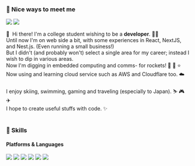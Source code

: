 ### 🤞 Nice ways to meet me
<p>
  <a href="https://enc2586.tistory.com" target="_blank"><img src="https://img.shields.io/badge/Blog(KR)-dd0a78?style=flat-square&logo=Github%20Sponsors&logoColor=white"/></a>
  <a href="mailto:enc2586@gmail.com" target="_blank"><img src="https://img.shields.io/badge/enc2586@gmail.com-ea4335?style=flat-square&logo=Gmail&logoColor=white"/></a>
</p>

<p>
  👋&nbsp; Hi there! I'm a college student wishing to be a <b>developer</b>. 👨‍💻<br/>
  Until now I'm on web side a bit, with some experiences in React, NextJS, and Nest.js. (Even running a small business!)<br />
  But I didn't (and probably won't) select a single area for my career; instead I wish to dip in various areas.<br />
  Now I'm digging in embedded computing and comms- for rockets! 🔭 🚀 ⭐<br/>
  Now using and learning cloud service such as AWS and Cloudflare too. ☁️<br/><br/>
  I enjoy skiing, swimming, gaming and traveling (especially to Japan). ⛷️ 🎮 ✈️<br/>
  I hope to create useful stuffs with code. ✨ <br/><br/>
</p>

### 💪 Skills
#### Platforms & Languages
<p>
  <img src="https://img.shields.io/badge/React-61DAFB?style=flat-square&logo=React&logoColor=black"/>
  <img src="https://img.shields.io/badge/NestJS-e0234e?style=flat-square&logo=NestJS&logoColor=white"/>
  <img src="https://img.shields.io/badge/Next.js-000000?style=flat-square&logo=Next.js&logoColor=white"/>
  <img src="https://img.shields.io/badge/PWA-5A0FC8?style=flat-square&logo=PWA&logoColor=white"/>
  <img src="https://img.shields.io/badge/AWS-232F3E?style=flat-square&logo=Amazon%20AWS&logoColor=white"/>
  <img src="https://img.shields.io/badge/Cloudflare-F38020?style=flat-square&logo=Cloudflare&logoColor=white"/>
</p>
